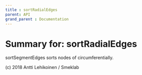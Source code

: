 ```yaml
---
title : sortRadialEdges
parent: API
grand_parent : Documentation
---
```

# Summary for: **sortRadialEdges**

sortSegmentEdges sorts nodes of circumferentially.


(c) 2018 Antti Lehikoinen / Smeklab

